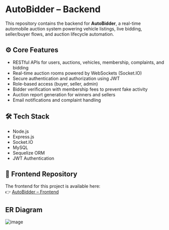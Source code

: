 # AutoBidder – Backend

This repository contains the backend for **AutoBidder**, a real-time automobile auction system powering vehicle listings, live bidding, seller/buyer flows, and auction lifecycle automation.

## ⚙️ Core Features
- RESTful APIs for users, auctions, vehicles, membership, complaints, and bidding
- Real-time auction rooms powered by WebSockets (Socket.IO)
- Secure authentication and authorization using JWT
- Role-based access (buyer, seller, admin)
- Bidder verification with membership fees to prevent fake activity
- Auction report generation for winners and sellers
- Email notifications and complaint handling

## 🛠️ Tech Stack
- Node.js
- Express.js
- Socket.IO
- MySQL
- Sequelize ORM 
- JWT Authentication

## 🔗 Frontend Repository
The frontend for this project is available here:  
👉 [AutoBidder – Frontend](https://github.com/M-Talha-Jabbar/AutoBidder-UI)

## ER Diagram
![image](https://github.com/user-attachments/assets/85f3efd0-6bad-4043-9b4e-b709b40b7bd5)

